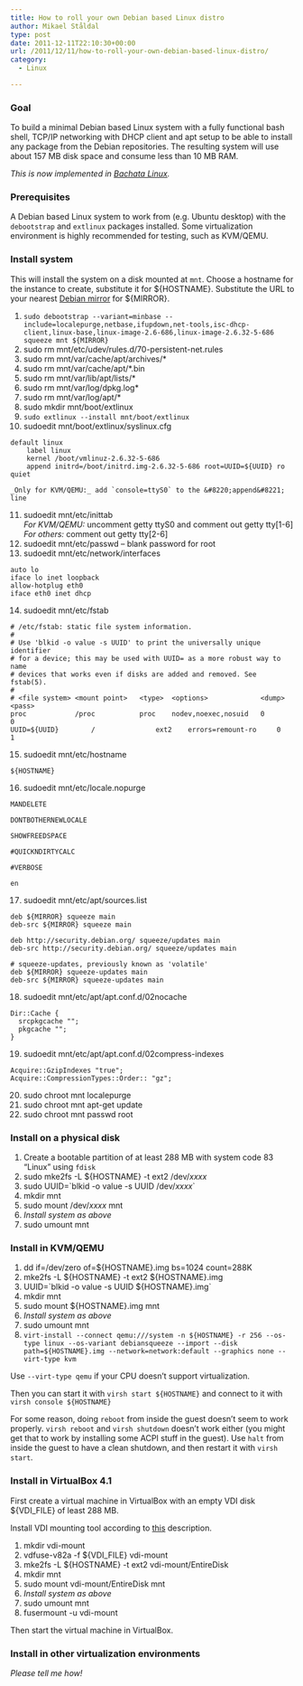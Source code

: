 ```yaml
---
title: How to roll your own Debian based Linux distro
author: Mikael Ståldal
type: post
date: 2011-12-11T22:10:30+00:00
url: /2011/12/11/how-to-roll-your-own-debian-based-linux-distro/
category:
  - Linux

---
```

### Goal

To build a minimal Debian based Linux system with a fully functional bash shell, TCP/IP networking with DHCP client and apt setup to be able to install any package from the Debian repositories. The resulting system will use about 157 MB disk space and consume less than 10 MB RAM.

_This is now implemented in [Bachata Linux][1]._

### Prerequisites

A Debian based Linux system to work from (e.g. Ubuntu desktop) with the `debootstrap` and `extlinux` packages installed. Some virtualization environment is highly recommended for testing, such as KVM/QEMU.

### Install system

This will install the system on a disk mounted at `mnt`. Choose a hostname for the instance to create, substitute it for ${HOSTNAME}. Substitute the URL to your nearest [Debian mirror][2] for ${MIRROR}.

  1. `sudo debootstrap --variant=minbase --include=localepurge,netbase,ifupdown,net-tools,isc-dhcp-client,linux-base,linux-image-2.6-686,linux-image-2.6.32-5-686 squeeze mnt ${MIRROR}` 
  2. sudo rm mnt/etc/udev/rules.d/70-persistent-net.rules 
  3. sudo rm mnt/var/cache/apt/archives/* 
  4. sudo rm mnt/var/cache/apt/*.bin 
  5. sudo rm mnt/var/lib/apt/lists/* 
  6. sudo rm mnt/var/log/dpkg.log* 
  7. sudo rm mnt/var/log/apt/* 
  8. sudo mkdir mnt/boot/extlinux 
  9. `sudo extlinux --install mnt/boot/extlinux` 
 10. sudoedit mnt/boot/extlinux/syslinux.cfg 
```
default linux 
    label linux
    kernel /boot/vmlinuz-2.6.32-5-686
    append initrd=/boot/initrd.img-2.6.32-5-686 root=UUID=${UUID} ro quiet
```
    
    _Only for KVM/QEMU:_ add `console=ttyS0` to the &#8220;append&#8221; line

 11. sudoedit mnt/etc/inittab  
    _For KVM/QEMU:_ uncomment getty ttyS0 and comment out getty tty[1-6]  
    _For others:_ comment out getty tty[2-6] 
 12. sudoedit mnt/etc/passwd &#8211; blank password for root 
 13. sudoedit mnt/etc/network/interfaces 
```
auto lo
iface lo inet loopback
allow-hotplug eth0
iface eth0 inet dhcp

```

 14. sudoedit mnt/etc/fstab 
```
# /etc/fstab: static file system information.
#
# Use 'blkid -o value -s UUID' to print the universally unique identifier
# for a device; this may be used with UUID= as a more robust way to name
# devices that works even if disks are added and removed. See fstab(5).
#
# <file system> <mount point>   <type>  <options>             <dump>  <pass>
proc            /proc           proc    nodev,noexec,nosuid   0       0
UUID=${UUID}        /               ext2    errors=remount-ro     0       1

```

 15. sudoedit mnt/etc/hostname 
```
${HOSTNAME}

```

 16. sudoedit mnt/etc/locale.nopurge 
```
MANDELETE

DONTBOTHERNEWLOCALE

SHOWFREEDSPACE

#QUICKNDIRTYCALC

#VERBOSE

en

```

 17. sudoedit mnt/etc/apt/sources.list 
```
deb ${MIRROR} squeeze main
deb-src ${MIRROR} squeeze main

deb http://security.debian.org/ squeeze/updates main
deb-src http://security.debian.org/ squeeze/updates main

# squeeze-updates, previously known as 'volatile'
deb ${MIRROR} squeeze-updates main
deb-src ${MIRROR} squeeze-updates main

```

 18. sudoedit mnt/etc/apt/apt.conf.d/02nocache 
```
Dir::Cache {
  srcpkgcache "";
  pkgcache "";
}

```

 19. sudoedit mnt/etc/apt/apt.conf.d/02compress-indexes 
```
Acquire::GzipIndexes "true";
Acquire::CompressionTypes::Order:: "gz";

```

 20. sudo chroot mnt localepurge 
 21. sudo chroot mnt apt-get update 
 22. sudo chroot mnt passwd root 

### Install on a physical disk

  1. Create a bootable partition of at least 288 MB with system code 83 &#8220;Linux&#8221; using `fdisk`
  2. sudo mke2fs -L ${HOSTNAME} -t ext2 /dev/_xxxx_ 
  3. sudo UUID=\`blkid -o value -s UUID /dev/_xxxx_\` 
  4. mkdir mnt 
  5. sudo mount /dev/_xxxx_ mnt 
  6. _Install system as above_ 
  7. sudo umount mnt 

### Install in KVM/QEMU

  1. dd if=/dev/zero of=${HOSTNAME}.img bs=1024 count=288K 
  2. mke2fs -L ${HOSTNAME} -t ext2 ${HOSTNAME}.img 
  3. UUID=\`blkid -o value -s UUID ${HOSTNAME}.img\` 
  4. mkdir mnt 
  5. sudo mount ${HOSTNAME}.img mnt 
  6. _Install system as above_ 
  7. sudo umount mnt 
  8. `virt-install --connect qemu:///system -n ${HOSTNAME} -r 256 --os-type linux --os-variant debiansqueeze --import --disk path=${HOSTNAME}.img --network=network:default --graphics none --virt-type kvm` 

Use `--virt-type qemu` if your CPU doesn&#8217;t support virtualization.

Then you can start it with `virsh start ${HOSTNAME}` and connect to it with `virsh console ${HOSTNAME}`

For some reason, doing `reboot` from inside the guest doesn&#8217;t seem to work properly. `virsh reboot` and `virsh shutdown` doesn&#8217;t work either (you might get that to work by installing some ACPI stuff in the guest). Use `halt` from inside the guest to have a clean shutdown, and then restart it with `virsh start`.

### Install in VirtualBox 4.1

First create a virtual machine in VirtualBox with an empty VDI disk ${VDI_FILE} of least 288 MB.

Install VDI mounting tool according to [this][3] description.

  1. mkdir vdi-mount
  2. vdfuse-v82a -f ${VDI_FILE} vdi-mount
  3. mke2fs -L ${HOSTNAME} -t ext2 vdi-mount/EntireDisk
  4. mkdir mnt
  5. sudo mount vdi-mount/EntireDisk mnt
  6. _Install system as above_
  7. sudo umount mnt
  8. fusermount -u vdi-mount

Then start the virtual machine in VirtualBox.

### Install in other virtualization environments

_Please tell me how!_

 [1]: http://www.bachatalinux.net/
 [2]: http://www.debian.org/mirror/
 [3]: http://jorgenmodin.net/index_html/archive/2011/12/13/mount-a-virtualbox-vdi-file-on-ubuntu-and-debian